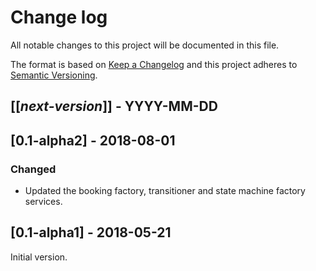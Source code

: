 # Change log
All notable changes to this project will be documented in this file.

The format is based on [Keep a Changelog](http://keepachangelog.com/)
and this project adheres to [Semantic Versioning](http://semver.org/).

## [[*next-version*]] - YYYY-MM-DD

## [0.1-alpha2] - 2018-08-01
### Changed
- Updated the booking factory, transitioner and state machine factory services.

## [0.1-alpha1] - 2018-05-21
Initial version.
